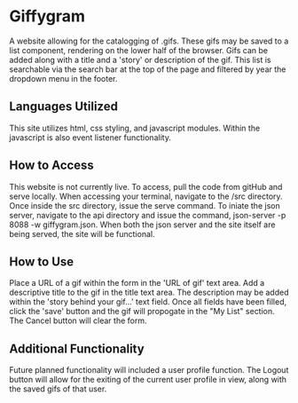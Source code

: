 # Giffygram
A website allowing for the catalogging of .gifs. These gifs may be saved to a list component, rendering on the lower half of the browser. Gifs can be added along with a title and a 'story' or description of the gif. This list is searchable via the search bar at the top of the page and filtered by year the dropdown menu in the footer.

##  Languages Utilized
This site utilizes html, css styling, and javascript modules. Within the javascript is also event listener functionality. 

## How to Access
This website is not currently live. To access, pull the code from gitHub and serve locally. When accessing your terminal, navigate to the /src directory. Once inside the src directory, issue the serve command. To iniate the json server, navigate to the api directory and issue the command, json-server -p 8088 -w giffygram.json. When both the json server and the site itself are being served, the site will be functional. 


## How to Use
Place a URL of a gif within the form in the 'URL of gif' text area. Add a descriptive title to the gif in the title text area. The description may be added within the 'story behind your gif...' text field. Once all fields have been filled, click the 'save' button and the gif will propogate in the "My List" section. The Cancel button will clear the form.

## Additional Functionality
Future planned functionality will included a user profile function. The Logout button will allow for the exiting of the current user profile in view, along with the saved gifs of that user. 

